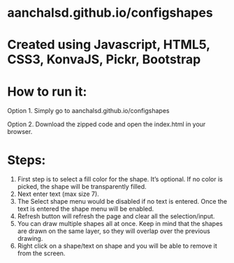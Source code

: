 # aanchalsd.github.io/configshapes

# Created using Javascript, HTML5, CSS3, KonvaJS, Pickr, Bootstrap

# How to run it:

Option 1. Simply go to aanchalsd.github.io/configshapes
                    
Option 2. Download the zipped code and open the index.html in your browser.

# Steps:

1. First step is to select a fill color for the shape. It’s optional. If no color is picked, the shape will be transparently filled. 
2. Next enter text (max size 7). 
3. The Select shape menu would be disabled if no text is entered. Once the text is entered the shape menu will be enabled. 
4. Refresh button will refresh the page and clear all the selection/input. 
5. You can draw multiple shapes all at once. Keep in mind that the shapes are drawn on the same layer, so they will overlap over the previous drawing. 
6. Right click on a shape/text on shape and you will be able to remove it from the screen.
